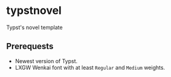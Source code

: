 # typstnovel
Typst's novel template

## Prerequests

- Newest version of Typst.
- LXGW Wenkai font with at least `Regular` and `Medium` weights.